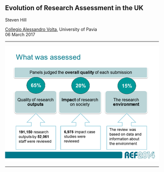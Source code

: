 
## Evolution of Research Assessment in the UK

Steven Hill

[Collegio Alessandro Volta](http://www.collegiovolta.org/), University of Pavia    
06 March 2017

---

![](./images/ref2014-summary.png)

---



<!--
- background and context
    - the UK funding landscape
    - history of research assessment
    - key features (peer review, discpline consistency)
- the use of bibliometrics in research assessment
    - metrics debate/pilot 2008
    - The Metric Tide
- societal impact assessment in REF2014
- the future: towards REF2021
    - Stern Review
    - consultation proposals
    - key challenges
-->
